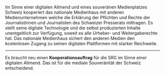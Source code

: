 Im Sinne einer digitalen Allmend und eines souveränen Medienplatzes Schweiz kooperiert das nationale Medienhaus mit anderen Medienunternehmen welche die Erklärung der Pflichten und Rechte der Journalistinnen und Journalisten des Schweizer Presserats mittragen. Es stellt seine digitale Technologie und die selbst produzierten Inhalte unentgeltlich zur Verfügung, soweit es alle Urheber- und Weitergaberechte hat. Das nationale Medienhaus sichert den anderen Medien den kostenlosen Zugang zu seinen digitalen Plattformen mit starker Reichweite.

---

Es braucht neu einen **Kooperationsauftrag** für die SRG im Sinne einer digitalen Allmend. Das ist für die mediale Souveränität der Schweiz entscheidend.
